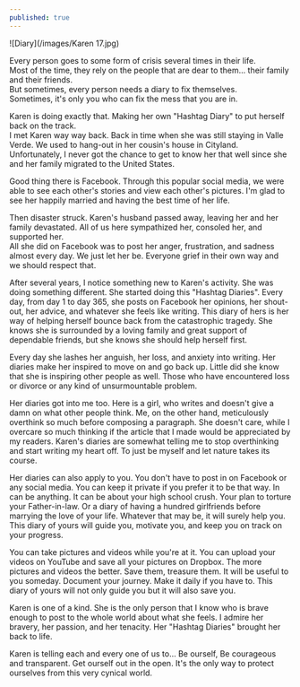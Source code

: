 ```yaml
---
published: true
---
```

![Diary](/images/Karen 17.jpg)

Every person goes to some form of crisis several times in their life.   
Most of the time, they rely on the people that are dear to them... their family and their friends.   
But sometimes, every person needs a diary to fix themselves.   
Sometimes, it's only you who can fix the mess that you are in.

Karen is doing exactly that. Making her own "Hashtag Diary" to put herself back on the track.  
I met Karen way way back. Back in time when she was still staying in Valle Verde. We used to hang-out in her cousin's house in Cityland. 
Unfortunately, I never got the chance to get to know her that well since she and her family migrated to the United States. 

Good thing there is Facebook. Through this popular social media, we were able to see each other's stories and view each other's pictures. 
I'm glad to see her happily married and having the best time of her life. 

Then disaster struck. Karen's husband passed away, leaving her and her family devastated. 
All of us here sympathized her, consoled her, and supported her.  
All she did on Facebook was to post her anger, frustration, and sadness almost every day. We just let her be.
Everyone grief in their own way and we should respect that. 

After several years, I notice something new to Karen's activity. She was doing something different. She started doing this "Hashtag Diaries". 
Every day, from day 1 to day 365, she posts on Facebook her opinions, her shout-out, her advice, and whatever she feels like writing. 
This diary of hers is her way of helping herself bounce back from the catastrophic tragedy. 
She knows she is surrounded by a loving family and great support of dependable friends, but she knows she should help herself first. 

Every day she lashes her anguish, her loss, and anxiety into writing. Her diaries make her inspired to move on and go back up. 
Little did she know that she is inspiring other people as well. Those who have encountered loss or divorce or any kind of unsurmountable problem. 

Her diaries got into me too. 
Here is a girl, who writes and doesn't give a damn on what other people think.
Me, on the other hand, meticulously overthink so much before composing a paragraph. 
She doesn't care, while I overcare so much thinking if the article that I made would be appreciated by my readers. 
Karen's diaries are somewhat telling me to stop overthinking and start writing my heart off. 
To just be myself and let nature takes its course. 

Her diaries can also apply to you. You don't have to post in on Facebook or any social media. 
You can keep it private if you prefer it to be that way. In can be anything. 
It can be about your high school crush. Your plan to torture your Father-in-law. Or a diary of having a hundred girlfriends before marrying the love of your life. 
Whatever that may be, it will surely help you. This diary of yours will guide you, motivate you, and keep you on track on your progress.

You can take pictures and videos while you're at it. You can upload your videos on YouTube and save all your pictures on Dropbox. 
The more pictures and videos the better. Save them, treasure them. It will be useful to you someday. 
Document your journey. Make it daily if you have to. 
This diary of yours will not only guide you but it will also save you.

Karen is one of a kind. She is the only person that I know who is brave enough to post to the whole world about what she feels. 
I admire her bravery, her passion, and her tenacity. 
Her "Hashtag Diaries" brought her back to life. 

Karen is telling each and every one of us to... 
Be ourself, Be courageous and transparent. Get ourself out in the open. 
It's the only way to protect ourselves from this very cynical world.  